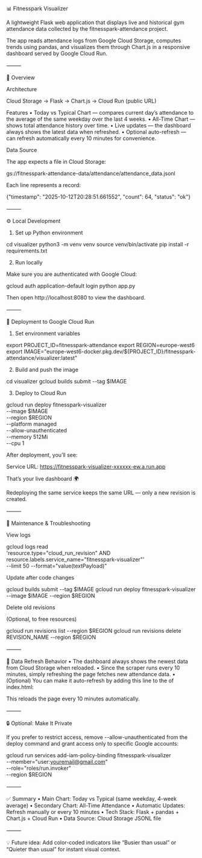 📊 Fitnesspark Visualizer

A lightweight Flask web application that displays live and historical gym attendance data collected by the fitnesspark-attendance project.

The app reads attendance logs from Google Cloud Storage, computes trends using pandas, and visualizes them through Chart.js in a responsive dashboard served by Google Cloud Run.

⸻

🧭 Overview

Architecture

Cloud Storage → Flask → Chart.js → Cloud Run (public URL)

Features
	•	Today vs Typical Chart — compares current day’s attendance to the average of the same weekday over the last 4 weeks.
	•	All-Time Chart — shows total attendance history over time.
	•	Live updates — the dashboard always shows the latest data when refreshed.
	•	Optional auto-refresh — can refresh automatically every 10 minutes for convenience.

Data Source

The app expects a file in Cloud Storage:

gs://fitnesspark-attendance-data/attendance/attendance_data.jsonl

Each line represents a record:

{"timestamp": "2025-10-12T20:28:51.661552", "count": 64, "status": "ok"}


⸻

⚙️ Local Development

1. Set up Python environment

cd visualizer
python3 -m venv venv
source venv/bin/activate
pip install -r requirements.txt

2. Run locally

Make sure you are authenticated with Google Cloud:

gcloud auth application-default login
python app.py

Then open http://localhost:8080 to view the dashboard.

⸻

🚀 Deployment to Google Cloud Run

1. Set environment variables

export PROJECT_ID=fitnesspark-attendance
export REGION=europe-west6
export IMAGE="europe-west6-docker.pkg.dev/${PROJECT_ID}/fitnesspark-attendance/visualizer:latest"

2. Build and push the image

cd visualizer
gcloud builds submit --tag $IMAGE

3. Deploy to Cloud Run

gcloud run deploy fitnesspark-visualizer \
  --image $IMAGE \
  --region $REGION \
  --platform managed \
  --allow-unauthenticated \
  --memory 512Mi \
  --cpu 1

After deployment, you’ll see:

Service URL: https://fitnesspark-visualizer-xxxxxx-ew.a.run.app

That’s your live dashboard 🌍

Redeploying the same service keeps the same URL — only a new revision is created.

⸻

🧰 Maintenance & Troubleshooting

View logs

gcloud logs read \
  'resource.type="cloud_run_revision" AND resource.labels.service_name="fitnesspark-visualizer"' \
  --limit 50 --format="value(textPayload)"

Update after code changes

gcloud builds submit --tag $IMAGE
gcloud run deploy fitnesspark-visualizer --image $IMAGE --region $REGION

Delete old revisions

(Optional, to free resources)

gcloud run revisions list --region $REGION
gcloud run revisions delete REVISION_NAME --region $REGION


⸻

🔄 Data Refresh Behavior
	•	The dashboard always shows the newest data from Cloud Storage when reloaded.
	•	Since the scraper runs every 10 minutes, simply refreshing the page fetches new attendance data.
	•	(Optional) You can make it auto-refresh by adding this line to the <head> of index.html:

<meta http-equiv="refresh" content="600">

This reloads the page every 10 minutes automatically.

⸻

🔒 Optional: Make It Private

If you prefer to restrict access, remove --allow-unauthenticated from the deploy command and grant access only to specific Google accounts:

gcloud run services add-iam-policy-binding fitnesspark-visualizer \
  --member="user:youremail@gmail.com" \
  --role="roles/run.invoker" \
  --region $REGION


⸻

✅ Summary
	•	Main Chart: Today vs Typical (same weekday, 4-week average)
	•	Secondary Chart: All-Time Attendance
	•	Automatic Updates: Refresh manually or every 10 minutes
	•	Tech Stack: Flask + pandas + Chart.js + Cloud Run
	•	Data Source: Cloud Storage JSONL file

⸻

💡 Future idea: Add color-coded indicators like “Busier than usual” or “Quieter than usual” for instant visual context.
